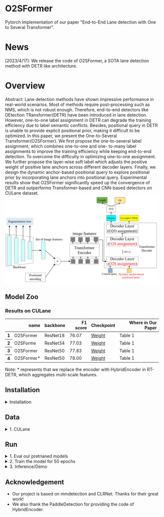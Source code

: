 # O2SFormer
Pytorch implementation of our paper "End-to-End Lane detection with One to Several Transformer".

# News
[2023/4/17]: We release the code of O2SFormer, a SOTA lane detection method with DETR like architecture.

# Overview
Abstract: Lane detection methods have shown impressive performance in real-world scenarios. Most of methods require post-processing such as NMS, which is not robust enough. Therefore, end-to-end detectors like DEtection TRansformer(DETR) have been introduced in lane detection. However, one-to-one label assignment in DETR can degrade the training efficiency due to label semantic conflicts. Besides, positional query in DETR is unable to provide explicit positional prior, making it difficult to be optimized. In this paper, we present the One-to-Several Transformer(O2SFormer). We first propose the one-to-several label assignment, which combines one-to-one and one- to-many label assignments to improve the training efficiency while keeping end-to-end detection. To overcome the difficulty in optimizing one-to-one assignment. We further propose the layer-wise soft label which adjusts the positive weight of positive lane anchors across different decoder layers. Finally, we design the dynamic anchor-based positional query to explore positional prior by incorporating lane anchors into positional query. Experimental results show that O2SFormer significantly speed up the convergence of DETR and outperforms Transformer-based and CNN-based detectors on CULane dataset.
![Overview](fig/4.png "Overview")

## Model Zoo
### Results on CULane
<table>
  <thead>
    <tr style="text-align: right;">
      <th></th>
      <th>name</th>
      <th>backbone</th>
      <th>F1 score</th>
      <th>Checkpoint</th>
      <th>Where in Our Paper</a></th>
    </tr>
  </thead>
  <tbody>
    <tr>
      <th>1</th>
      <td>O2SFormer</td>
      <td>ResNet18</td>
      <td>76.07</td>
      <td><a href="https://github.com/zkyseu/O2SFormer/releases/download/weight/model_res18.pth">Weight</a></td>
      <td>Table 1</td>
    </tr>
    <tr>
      <th>2</th>
      <td>O2SForme</td>
      <td>ResNet34</td>
      <td>77.03</td>
      <td><a href="https://github.com/zkyseu/O2SFormer/releases/download/weight/model_res34.pth">Weight</a></td>
      <td>Table 1</td>
    </tr>
    <tr>
      <th>3</th>
      <td>O2SFormer</td>
      <td>ResNet50</td>
      <td>77.83</td>
      <td><a href="https://github.com/zkyseu/O2SFormer/releases/download/weight/model_res50.pth">Weight</a>&nbsp</td>
      <td>Table 1</td>
    </tr>
    <tr>
      <th>4</th>
      <td>O2SFormer*</td>
      <td>ResNet50</td>
      <td>78.00</td>
      <td><a href="https://github.com/zkyseu/O2SFormer/releases/download/weight/model_res50_hyb.pth">Weight</a>&nbsp</td>
      <td>Table 1</td>
    </tr>
  </tbody>
</table>
Note: * represents that we replace the encoder with HybridEncoder in RT-DETR, which aggregates multi-scale features.

## Installation
<details>
  <summary>Installation</summary>
  
  We construct the code of O2SFormer based on mmdetection. 
  We test our models under ```python=3.7.13,pytorch=1.12.1,cuda=10.2,mmdet=2.28.2,mmcv=1.7.1```. It should be noted that mmdet<=2.28.x.

   1. Clone this repo
   ```sh
   git clone https://github.com/zkyseu/O2SFormer.git
   cd O2SFormer
   ```

   2. Install Pytorch and torchvision

   Follow the instruction on https://pytorch.org/get-started/locally/.
   ```sh
   # an example:
   conda install -c pytorch pytorch torchvision
   ```

   3. Install other needed packages
   ```sh
   pip install -r requirements.txt
   # Note: If you meet errors when install mmdetection or mmcv, we suggset you can refer to mmdetection repo for more details
   ```

</details>

## Data

<details>
  <summary>1. CULane</summary>

 In our paper, we use CULane to evaluate the O2SFormer
  
Please download [CULane](https://xingangpan.github.io/projects/CULane.html) dataset. Unzip data to `$CULANEROOT` and then create `$data` directory
  
  
```Shell
cd $LANEDET_ROOT
mkdir -p data
ln -s $CULANEROOT data/CULane
```
  
Organize the CULane as following: 
```
$CULANEROOT/driver_xx_xxframe    # data folders x6
$CULANEROOT/laneseg_label_w16    # lane segmentation labels
$CULANEROOT/list                 # data lists
```

</details>

## Run

<details>
  <summary>1. Eval our pretrianed models</summary>

  <!-- ### Eval our pretrianed model -->
  Download our O2SFormer model checkpoint with ResNet50 and perform the command below. You can expect to get the F1 score about 77.83.
  ```sh
  bash eval.sh  /path/to/your/config /path/to/your/checkpoint
  ```

</details>

<details>
  <summary>2. Train the model for 50 epochs</summary>

We use the O2SFormer trained for 50 epochs as an example to demonstrate how to train our model.

You can also train our model on a single process:
```sh
bash train.sh /path/config
```
  
You can run our model with multi-GPUs with following code:
```sh
bash dist_train.sh /path/config num_gpus
```

</details>

<details>
  <summary>3. Inference/Demo</summary>
We take the O2SFormer with ResNet34 as an example. You first download the weight of the model and then run the following code to get the visualization result. Result is saved in save.jpg.

```sh
 python infer_img.py configs/resnet_34_culane.py --checkpoint model_res34.pth --img_path /path/img
```


</details>


</details>

## Acknowledgement
* Our project is based on mmdetection and CLRNet. Thanks for their great work!
* We also thank the PaddleDetection for providing the code of HybridEncoder.
